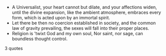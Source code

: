  - A Universalist, your heart cannot but dilate, and your affections widen, until the divine expansion, like the ambient atmosphere, embraces every form, which is acted upon by an immortal spirit.
 - Let there be then no coercion established in society, and the common law of gravity prevailing, the sexes will fall into their proper places.
 - Religion is ’twixt God and my own soul, Nor saint, nor sage, can boundless thought control.

3 quotes